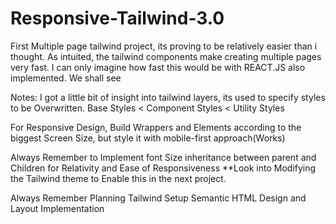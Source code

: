 # Responsive-Tailwind-3.0
First Multiple page tailwind project, its proving to be relatively easier than i thought.
As intuited, the tailwind components make creating multiple pages very fast.
I can only imagine how fast this would be with REACT.JS also implemented. We shall see

Notes:
I got a little bit of insight into tailwind layers, its used to specify styles to be 
Overwritten.
Base Styles < Component Styles < Utility Styles

For Responsive Design, Build Wrappers and Elements according to the biggest Screen Size,
but style it with mobile-first approach(Works)

Always Remember to Implement font Size inheritance between parent and Children for 
Relativity and Ease of Responsiveness
**Look into Modifying the Tailwind theme to Enable this in the next project.

Always Remember
Planning
Tailwind Setup
Semantic HTML
Design and Layout Implementation